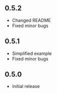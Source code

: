 
## 0.5.2
* Changed README
* Fixed minor bugs

## 0.5.1
* Simplified example
* Fixed minor bugs

## 0.5.0
* Initial release

